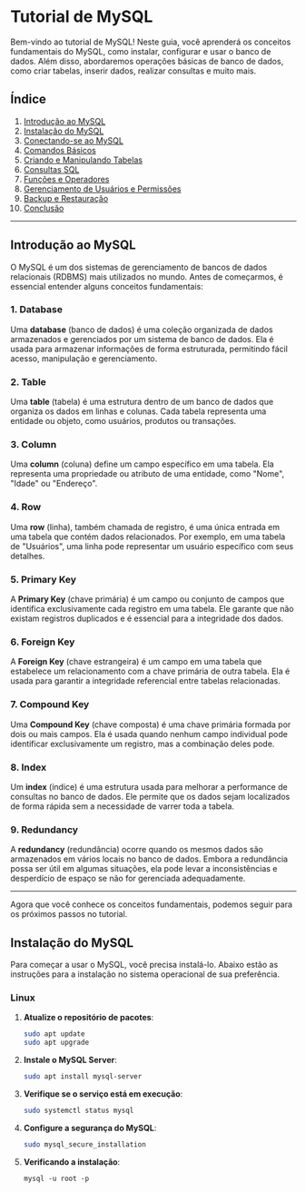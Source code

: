 # Tutorial de MySQL

Bem-vindo ao tutorial de MySQL! Neste guia, você aprenderá os conceitos fundamentais do MySQL, como instalar, configurar e usar o banco de dados. Além disso, abordaremos operações básicas de banco de dados, como criar tabelas, inserir dados, realizar consultas e muito mais.

## Índice

1. [Introdução ao MySQL](#introdução-ao-mysql)
2. [Instalação do MySQL](#instalação-do-mysql)
3. [Conectando-se ao MySQL](#conectando-se-ao-mysql)
4. [Comandos Básicos](#comandos-básicos)
5. [Criando e Manipulando Tabelas](#criando-e-manipulando-tabelas)
6. [Consultas SQL](#consultas-sql)
7. [Funções e Operadores](#funções-e-operadores)
8. [Gerenciamento de Usuários e Permissões](#gerenciamento-de-usuários-e-permissões)
9. [Backup e Restauração](#backup-e-restauração)
10. [Conclusão](#conclusão)

---

## Introdução ao MySQL

O MySQL é um dos sistemas de gerenciamento de bancos de dados relacionais (RDBMS) mais utilizados no mundo. Antes de começarmos, é essencial entender alguns conceitos fundamentais:

### 1. Database
Uma **database** (banco de dados) é uma coleção organizada de dados armazenados e gerenciados por um sistema de banco de dados. Ela é usada para armazenar informações de forma estruturada, permitindo fácil acesso, manipulação e gerenciamento.

### 2. Table
Uma **table** (tabela) é uma estrutura dentro de um banco de dados que organiza os dados em linhas e colunas. Cada tabela representa uma entidade ou objeto, como usuários, produtos ou transações.

### 3. Column
Uma **column** (coluna) define um campo específico em uma tabela. Ela representa uma propriedade ou atributo de uma entidade, como "Nome", "Idade" ou "Endereço".

### 4. Row
Uma **row** (linha), também chamada de registro, é uma única entrada em uma tabela que contém dados relacionados. Por exemplo, em uma tabela de "Usuários", uma linha pode representar um usuário específico com seus detalhes.

### 5. Primary Key
A **Primary Key** (chave primária) é um campo ou conjunto de campos que identifica exclusivamente cada registro em uma tabela. Ele garante que não existam registros duplicados e é essencial para a integridade dos dados.

### 6. Foreign Key
A **Foreign Key** (chave estrangeira) é um campo em uma tabela que estabelece um relacionamento com a chave primária de outra tabela. Ela é usada para garantir a integridade referencial entre tabelas relacionadas.

### 7. Compound Key
Uma **Compound Key** (chave composta) é uma chave primária formada por dois ou mais campos. Ela é usada quando nenhum campo individual pode identificar exclusivamente um registro, mas a combinação deles pode.

### 8. Index
Um **index** (índice) é uma estrutura usada para melhorar a performance de consultas no banco de dados. Ele permite que os dados sejam localizados de forma rápida sem a necessidade de varrer toda a tabela.

### 9. Redundancy
A **redundancy** (redundância) ocorre quando os mesmos dados são armazenados em vários locais no banco de dados. Embora a redundância possa ser útil em algumas situações, ela pode levar a inconsistências e desperdício de espaço se não for gerenciada adequadamente.

---

Agora que você conhece os conceitos fundamentais, podemos seguir para os próximos passos no tutorial.

## Instalação do MySQL

Para começar a usar o MySQL, você precisa instalá-lo. Abaixo estão as instruções para a instalação no sistema operacional de sua preferência.

### Linux

1. **Atualize o repositório de pacotes**:
   ```bash
   sudo apt update
   sudo apt upgrade
   ```

2. **Instale o MySQL Server**:
   ```bash
   sudo apt install mysql-server
   ```
   
3. **Verifique se o serviço está em execução**:
   ```bash
   sudo systemctl status mysql
   ```

4. **Configure a segurança do MySQL**:
   ```bash
   sudo mysql_secure_installation
   ```

5. **Verificando a instalação**:
   ```
   mysql -u root -p
   ```

